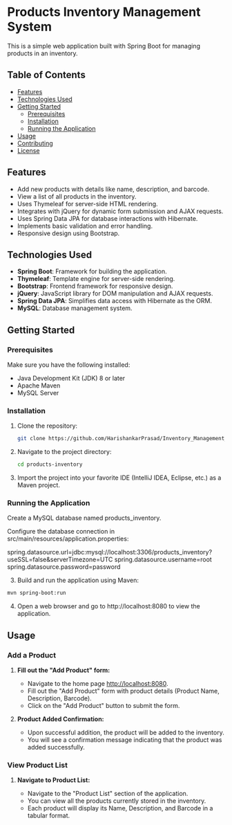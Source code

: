 # Products Inventory Management System

This is a simple web application built with Spring Boot for managing products in an inventory.

## Table of Contents

- [Features](#features)
- [Technologies Used](#technologies-used)
- [Getting Started](#getting-started)
  - [Prerequisites](#prerequisites)
  - [Installation](#installation)
  - [Running the Application](#running-the-application)
- [Usage](#usage)
- [Contributing](#contributing)
- [License](#license)

## Features

- Add new products with details like name, description, and barcode.
- View a list of all products in the inventory.
- Uses Thymeleaf for server-side HTML rendering.
- Integrates with jQuery for dynamic form submission and AJAX requests.
- Uses Spring Data JPA for database interactions with Hibernate.
- Implements basic validation and error handling.
- Responsive design using Bootstrap.

## Technologies Used

- **Spring Boot**: Framework for building the application.
- **Thymeleaf**: Template engine for server-side rendering.
- **Bootstrap**: Frontend framework for responsive design.
- **jQuery**: JavaScript library for DOM manipulation and AJAX requests.
- **Spring Data JPA**: Simplifies data access with Hibernate as the ORM.
- **MySQL**: Database management system.

## Getting Started

### Prerequisites

Make sure you have the following installed:

- Java Development Kit (JDK) 8 or later
- Apache Maven
- MySQL Server

### Installation

1. Clone the repository:

   ```bash
   git clone https://github.com/HarishankarPrasad/Inventory_Management_System.git
2. Navigate to the project directory:
   ```bash
   cd products-inventory
3. Import the project into your favorite IDE (IntelliJ IDEA, Eclipse, etc.) as a Maven project.

### Running the Application

Create a MySQL database named products_inventory.

Configure the database connection in src/main/resources/application.properties:

spring.datasource.url=jdbc:mysql://localhost:3306/products_inventory?useSSL=false&serverTimezone=UTC
spring.datasource.username=root
spring.datasource.password=password

3. Build and run the application using Maven:
```bash
mvn spring-boot:run
```
4. Open a web browser and go to http://localhost:8080 to view the application.

## Usage

### Add a Product

1. **Fill out the "Add Product" form:**

   - Navigate to the home page [http://localhost:8080](http://localhost:8080).
   - Fill out the "Add Product" form with product details (Product Name, Description, Barcode).
   - Click on the "Add Product" button to submit the form.

2. **Product Added Confirmation:**

   - Upon successful addition, the product will be added to the inventory.
   - You will see a confirmation message indicating that the product was added successfully.

### View Product List

1. **Navigate to Product List:**

   - Navigate to the "Product List" section of the application.
   - You can view all the products currently stored in the inventory.
   - Each product will display its Name, Description, and Barcode in a tabular format.



